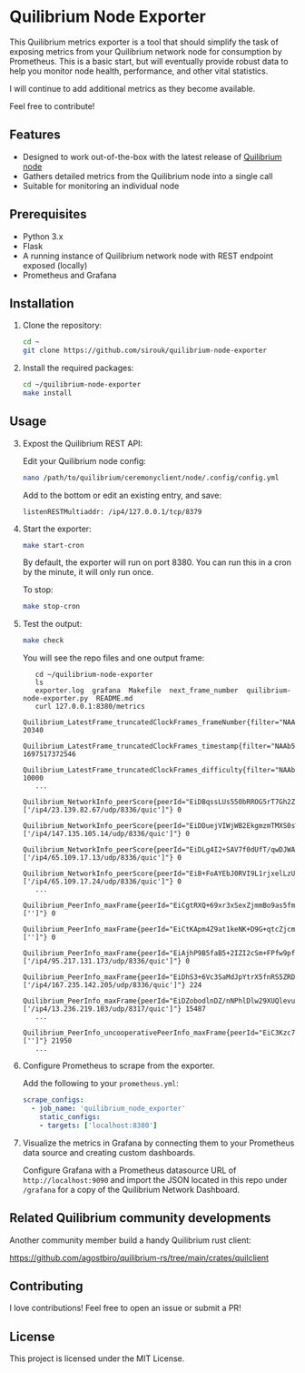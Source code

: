 # Quilibrium Node Exporter

This Quilibrium metrics exporter is a tool that should simplify the task of exposing metrics from your Quilibrium network node for consumption by Prometheus. This is a basic start, but will eventually provide robust data to help you monitor node health, performance, and other vital statistics.

I will continue to add additional metrics as they become available.

Feel free to contribute!


## Features

- Designed to work out-of-the-box with the latest release of [Quilibrium node](https://github.com/quilibriumnetwork/ceremonyclient)
- Gathers detailed metrics from the Quilibrium node into a single call
- Suitable for monitoring an individual node

## Prerequisites

- Python 3.x
- Flask
- A running instance of Quilibrium network node with REST endpoint exposed (locally)
- Prometheus and Grafana

## Installation

1. Clone the repository:

   ```bash
   cd ~
   git clone https://github.com/sirouk/quilibrium-node-exporter
   
   ```

2. Install the required packages:

   ```bash
   cd ~/quilibrium-node-exporter
   make install
   ```

## Usage

3. Expost the Quilibrium REST API:

   Edit your Quilibrium node config:
   ```bash
   nano /path/to/quilibrium/ceremonyclient/node/.config/config.yml
   ```

   Add to the bottom or edit an existing entry, and save:
   ```
   listenRESTMultiaddr: /ip4/127.0.0.1/tcp/8379
   ```

3. Start the exporter:

   ```bash
   make start-cron
   ```

   By default, the exporter will run on port 8380. You can run this in a cron by the minute, it will only run once.

   To stop:
   ```bash
   make stop-cron
   ```
4. Test the output:

   ```bash
   make check
   ```

   You will see the repo files and one output frame:
   ```
      cd ~/quilibrium-node-exporter
      ls
      exporter.log  grafana  Makefile  next_frame_number  quilibrium-node-exporter.py  README.md
      curl 127.0.0.1:8380/metrics
      Quilibrium_LatestFrame_truncatedClockFrames_frameNumber{filter="NAAb50MsLmZpraAnl4hoKrn2JnGxtTirmVBGlNmBy9M="} 20340
      Quilibrium_LatestFrame_truncatedClockFrames_timestamp{filter="NAAb50MsLmZpraAnl4hoKrn2JnGxtTirmVBGlNmBy9M="} 1697517372546
      Quilibrium_LatestFrame_truncatedClockFrames_difficulty{filter="NAAb50MsLmZpraAnl4hoKrn2JnGxtTirmVBGlNmBy9M="} 10000
      ...
      Quilibrium_NetworkInfo_peerScore{peerId="EiDBqssLUs550bRROG5rT7Gh2ZSUD3yJt1sG+cR+KfEJbw==",multiaddrs="['/ip4/23.139.82.67/udp/8336/quic']"} 0
      Quilibrium_NetworkInfo_peerScore{peerId="EiDDuejVIWjWB2EkgmzmTMXS0sWKWASp2xbiZ/w048hgLg==",multiaddrs="['/ip4/147.135.105.14/udp/8336/quic']"} 0
      Quilibrium_NetworkInfo_peerScore{peerId="EiDLg4I2+SAV7f0dUfT/qwDJWAstv1CAYmbhvJG3LxrgZw==",multiaddrs="['/ip4/65.109.17.13/udp/8336/quic']"} 0
      Quilibrium_NetworkInfo_peerScore{peerId="EiB+FoAYEbJ0RVI9L1rjxelLzUrbaHP1aOn/SQBbuVTFrA==",multiaddrs="['/ip4/65.109.17.24/udp/8336/quic']"} 0
      ...
      Quilibrium_PeerInfo_maxFrame{peerId="EiCgtRXQ+69xr3xSexZjmmBo9as5fmdXfeMAmee0LSRhHA==",multiaddrs="['']"} 0
      Quilibrium_PeerInfo_maxFrame{peerId="EiCtKApm4Z9at1keNK+D9G+qtcZjcmOYorFsIdgBP4jxMQ==",multiaddrs="['']"} 0
      Quilibrium_PeerInfo_maxFrame{peerId="EiAjhP9B5faB5+2IZI2cSm+FPfw9pfB7SL7AYDGlK4h4AQ==",multiaddrs="['/ip4/95.217.131.173/udp/8336/quic']"} 0
      Quilibrium_PeerInfo_maxFrame{peerId="EiDhS3+6Vc3SaMdJpYtrX5fnRS5ZRDEfF8vx+iOwWIO6Bw==",multiaddrs="['/ip4/167.235.142.205/udp/8336/quic']"} 224
      Quilibrium_PeerInfo_maxFrame{peerId="EiDZobodlnDZ/nNPhlDlw29XUQlevuKLopzM4rsMC7keCA==",multiaddrs="['/ip4/13.236.219.103/udp/8317/quic']"} 15487
      ...
      Quilibrium_PeerInfo_uncooperativePeerInfo_maxFrame{peerId="EiC3Kzc7YMFvjTQJNRzg3epEfqa2pf0HBUi7mO6/r4g0aw==",multiaddrs="['']"} 21950
      ...
   ```

4. Configure Prometheus to scrape from the exporter.
    
   Add the following to your `prometheus.yml`:
   ```yaml
   scrape_configs:
     - job_name: 'quilibrium_node_exporter'
       static_configs:
       - targets: ['localhost:8380']
   ```

5. Visualize the metrics in Grafana by connecting them to your Prometheus data source and creating custom dashboards.

   Configure Grafana with a Prometheus datasource URL of `http://localhost:9090` and import the JSON located in this repo under `/grafana` for a copy of the Quilibrium Network Dashboard.

## Related Quilibrium community developments

   Another community member build a handy Quilibrium rust client:
   
   https://github.com/agostbiro/quilibrium-rs/tree/main/crates/quilclient


## Contributing

I love contributions! Feel free to open an issue or submit a PR!

## License

This project is licensed under the MIT License.
